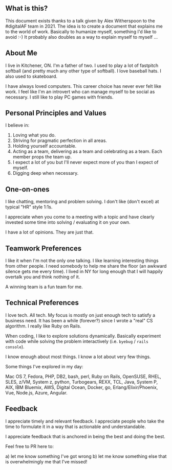 ## What is this?

This document exists thanks to a talk given by Alex Witherspoon to the #digitalAF team in 2021. The idea 
is to create a document that explains me to the world of work. Basically to humanize myself, something 
I'd like to avoid :-) It probably also doubles as a way to explain myself to myself ...

## About Me

I live in Kitchener, ON. I'm a father of two. I used to play a lot of fastpitch softball (and pretty much any other type of softball). I love baseball hats. I also used to skateboard. 

I have always loved computers. This career choice has never ever felt like work. I feel like I'm an introvert who can manage myself to be social as necessary. I still like to play PC games with friends.

## Personal Principles and Values

I believe in:

1. Loving what you do.
2. Striving for pragmatic perfection in all areas.
3. Holding yourself accountable. 
4. Acting as a team, delivering as a team and celebrating as a team. Each member props the team up.
5. I expect a lot of you but I'll never expect more of you than I expect of myself.
6. Digging deep when necessary.

## One-on-ones

I like chatting, mentoring and problem solving. I don't like (don't excel) at typical "HR" style 1:1s.

I appreciate when you come to a meeting with a topic and have clearly invested some time into solving /
evaluating it on your own.

I have a lot of opinions. They are just that.

## Teamwork Preferences

I like it when I'm not the only one talking. I like learning interesting things from other people. I 
need somebody to help me share the floor (an awkward silence gets me every time). I lived in NY for long 
enough that I will happily overtalk you and think nothing of it. 

A winning team is a fun team for me.

## Technical Preferences

I love tech. All tech. My focus is mostly on just enough tech to satisfy a business need. It has been a while (forever?) since I wrote a "real" CS algorithm. I really like Ruby on Rails. 

When coding, I like to explore solutions dynamically. Basically experiment with code while solving the problem 
interactively (i.e. `byebug` / `rails console`).

I know enough about most things. I know a lot about very few things.

Some things I've explored in my day: 

Mac OS 7, Fedora, PHP, DB2, bash, perl, Ruby on Rails, OpenSUSE, RHEL, SLES, z/VM, System z, python, Turbogears, REXX, TCL, Java, System P, AIX, IBM Bluemix, AWS, Digital Ocean, Docker, go, Erlang/Elixir/Phoenix, Vue, Node.js, Azure, Angular.

## Feedback

I appreciate timely and relevant feedback. I appreciate people who take the time to formulate it in a way 
that is actionable and understandable.

I appreciate feedback that is anchored in being the best and doing the best.

Feel free to PR here to:

a) let me know something I've got wrong
b) let me know something else that is overwhelmingly me that I've missed!

